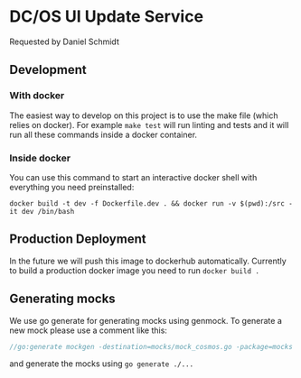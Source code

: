 # DC/OS UI Update Service

Requested by Daniel Schmidt

## Development

### With docker

The easiest way to develop on this project is to use the make file (which relies on docker).
For example `make test` will run linting and tests and it will run all these commands inside a docker container.

### Inside docker

You can use this command to start an interactive docker shell with everything you need preinstalled:

`docker build -t dev -f Dockerfile.dev . && docker run -v $(pwd):/src -it dev /bin/bash`

## Production Deployment

In the future we will push this image to dockerhub automatically.
Currently to build a production docker image you need to run `docker build .`

## Generating mocks

We use go generate for generating mocks using genmock. To generate a new mock please use a comment like this:

```go
//go:generate mockgen -destination=mocks/mock_cosmos.go -package=mocks -source ./cosmosClient.go CosmosAPI
```

and generate the mocks using `go generate ./...`

